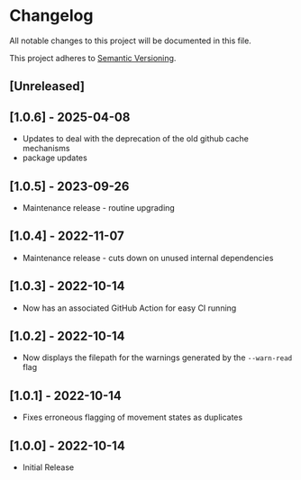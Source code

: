 # Changelog

All notable changes to this project will be documented in this file.

This project adheres to [Semantic Versioning](https://semver.org).

## [Unreleased]

## [1.0.6] - 2025-04-08
* Updates to deal with the deprecation of the old github cache mechanisms
* package updates

## [1.0.5] - 2023-09-26

* Maintenance release - routine upgrading

## [1.0.4] - 2022-11-07

* Maintenance release - cuts down on unused internal dependencies

## [1.0.3] - 2022-10-14

* Now has an associated GitHub Action for easy CI running

## [1.0.2] - 2022-10-14

* Now displays the filepath for the warnings generated by the `--warn-read` flag

## [1.0.1] - 2022-10-14

* Fixes erroneous flagging of movement states as duplicates

## [1.0.0] - 2022-10-14

* Initial Release